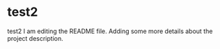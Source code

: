 # test2
test2
I am editing the README file. Adding some more details about the project description.

